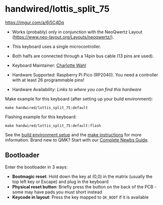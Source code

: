 # handwired/lottis_split_75

https://imgur.com/a/6j5C4Dq

* Works (probably) only in conjunction with the NeoQwertz Layout (https://www.neo-layout.org/Layouts/neoqwertz/).
* This keyboard uses a single microcontroller. 
* Both halfs are connected through a 14pin bus cable (13 pins are used). 

* Keyboard Maintainer: [Charlotte Wahl](https://github.com/Lxoxtxtxi)
* Hardware Supported: Raspberry Pi Pico (RP2040). You need a controller with at least 26 programmable pins! 
* Hardware Availability: *Links to where you can find this hardware*

Make example for this keyboard (after setting up your build environment):

    make handwired/lottis_split_75:default

Flashing example for this keyboard:

    make handwired/lottis_split_75:default:flash

See the [build environment setup](https://docs.qmk.fm/#/getting_started_build_tools) and the [make instructions](https://docs.qmk.fm/#/getting_started_make_guide) for more information. Brand new to QMK? Start with our [Complete Newbs Guide](https://docs.qmk.fm/#/newbs).

## Bootloader

Enter the bootloader in 3 ways:

* **Bootmagic reset**: Hold down the key at (0,0) in the matrix (usually the top left key or Escape) and plug in the keyboard
* **Physical reset button**: Briefly press the button on the back of the PCB - some may have pads you must short instead
* **Keycode in layout**: Press the key mapped to `QK_BOOT` if it is available
